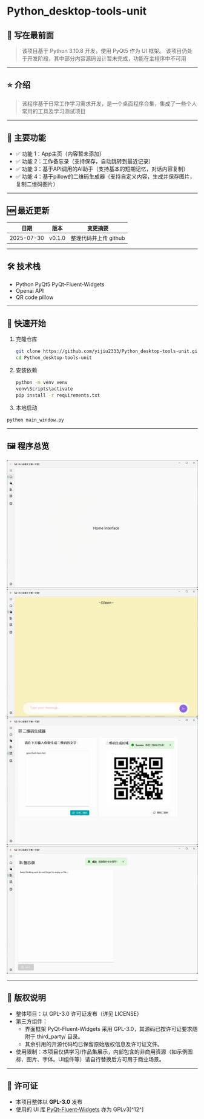 # Python_desktop-tools-unit

## 📖 写在最前面
> 该项目基于 Python 3.10.8 开发，使用 PyQt5 作为 UI 框架。
> 该项目仍处于开发阶段，其中部分内容源码设计暂未完成，功能在主程序中不可用

---

## ⭐️ 介绍
> 该程序基于日常工作学习需求开发，是一个桌面程序合集，集成了一些个人常用的工具及学习测试项目

---

## 📌 主要功能
- ✅ 功能 1：App主页（内容暂未添加）
- ✅ 功能 2：工作备忘录（支持保存，自动跳转到最近记录）
- ✅ 功能 3：基于API调用的AI助手（支持基本的短期记忆，对话内容复制）
- ✅ 功能 4：基于pillow的二维码生成器（支持自定义内容，生成并保存图片，复制二维码图片）

---

## 🆕 最近更新
| 日期 | 版本 | 变更摘要 |
|------|------|----------|
| 2025-07-30 | v0.1.0 | 整理代码并上传 github |

---

## 🛠️ 技术栈
- Python PyQt5 PyQt-Fluent-Widgets
- Openai API
- QR code pillow

---

## 🚀 快速开始
1. 克隆仓库  
   ```bash
   git clone https://github.com/yijiu2333/Python_desktop-tools-unit.git
   cd Python_desktop-tools-unit
   ```

2. 安装依赖
   ```bash
   python -m venv venv
   venv\Scripts\activate
   pip install -r requirements.txt
   ```

3.  本地启动
   ```bash
   python main_window.py
   ```
---

## 🖼️ 程序总览
   ![home page](./images/github/home.png)
   ![AI assistant](./images/github/Eileen.png)
   ![QR generator](./images/github/qr.png)
   ![notebook](./images/github/notes.png)

---

## 🚫 版权说明
   - 整体项目：以 GPL-3.0 许可证发布（详见 LICENSE）
   - 第三方组件：
        - 界面框架 PyQt-Fluent-Widgets 采用 GPL-3.0，其源码已按许可证要求随附于 third_party/ 目录。
        - 其余引用的开源代码均已保留原始版权信息及许可证文件。
   - 使用限制：本项目仅供学习/作品集展示，内部包含的非商用资源（如示例图标、图片、字体。UI组件等）请自行替换后方可用于商业场景。

---

## 📄 许可证
   - 本项目整体以 **GPL-3.0** 发布  
   - 使用的 UI 库 [PyQt-Fluent-Widgets](https://github.com/zhiyiYo/PyQt-Fluent-Widgets) 亦为 GPLv3[^12^]
